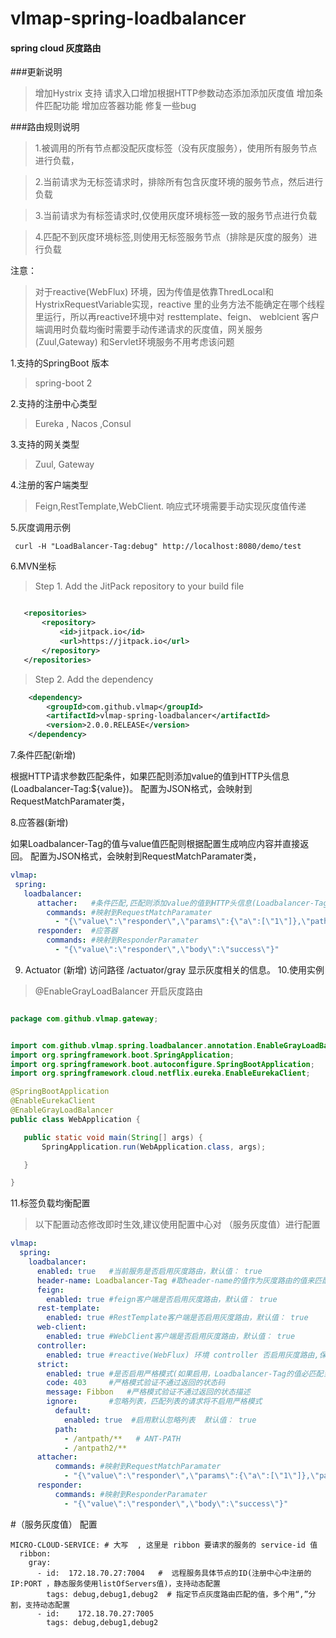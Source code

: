# vlmap-spring-loadbalancer

 #### spring cloud 灰度路由
 
 ###更新说明
 > 增加Hystrix 支持
 > 请求入口增加根据HTTP参数动态添加添加灰度值
 > 增加条件匹配功能
 > 增加应答器功能
 > 修复一些bug

 ###路由规则说明
 
 >1.被调用的所有节点都没配灰度标签（没有灰度服务），使用所有服务节点进行负载，
 
 >2.当前请求为无标签请求时，排除所有包含灰度环境的服务节点，然后进行负载
 
 >3.当前请求为有标签请求时,仅使用灰度环境标签一致的服务节点进行负载
 
 >4.匹配不到灰度环境标签,则使用无标签服务节点（排除是灰度的服务）进行负载
 
  注意：
  >  对于reactive(WebFlux) 环境，因为传值是依靠ThredLocal和HystrixRequestVariable实现，reactive 里的业务方法不能确定在哪个线程里运行，所以再reactive环境中对 resttemplate、feign、 weblcient 客户端调用时负载均衡时需要手动传递请求的灰度值，网关服务 (Zuul,Gateway) 和Servlet环境服务不用考虑该问题
  
1.支持的SpringBoot 版本

>  spring-boot 2

2.支持的注册中心类型
  
 >  Eureka , Nacos ,Consul
 
3.支持的网关类型

>  Zuul, Gateway

4.注册的客户端类型
> Feign,RestTemplate,WebClient.  响应式环境需要手动实现灰度值传递

5.灰度调用示例
```text
 curl -H "LoadBalancer-Tag:debug" http://localhost:8080/demo/test
```
6.MVN坐标
>Step 1. Add the JitPack repository to your build file
 ```xml
 
    <repositories>
		<repository>
		    <id>jitpack.io</id>
		    <url>https://jitpack.io</url>
		</repository>
	</repositories>
```
>  Step 2. Add the dependency
```xml
    <dependency>
	    <groupId>com.github.vlmap</groupId>
	    <artifactId>vlmap-spring-loadbalancer</artifactId>
	    <version>2.0.0.RELEASE</version>
    </dependency>
```
7.条件匹配(新增)

 根据HTTP请求参数匹配条件，如果匹配则添加value的值到HTTP头信息(Loadbalancer-Tag:${value})。
 配置为JSON格式，会映射到RequestMatchParamater类，

8.应答器(新增)
 
  如果Loadbalancer-Tag的值与value值匹配则根据配置生成响应内容并直接返回。
  配置为JSON格式，会映射到RequestMatchParamater类，

```yaml
vlmap:
 spring: 
   loadbalancer: 
      attacher:   #条件匹配,匹配则添加value的值到HTTP头信息(Loadbalancer-Tag:${value})
        commands: #映射到RequestMatchParamater
          - "{\"value\":\"responder\",\"params\":{\"a\":[\"1\"]},\"path\":\"/**\"}" 
      responder:  #应答器
        commands: #映射到ResponderParamater 
          - "{\"value\":\"responder\",\"body\":\"success\"}"    
```

9. Actuator (新增) 
    访问路径 /actuator/gray
    显示灰度相关的信息。
10.使用实例
  >@EnableGrayLoadBalancer  开启灰度路由
  
 ```java

package com.github.vlmap.gateway;


import com.github.vlmap.spring.loadbalancer.annotation.EnableGrayLoadBalancer;
import org.springframework.boot.SpringApplication;
import org.springframework.boot.autoconfigure.SpringBootApplication;
import org.springframework.cloud.netflix.eureka.EnableEurekaClient;

@SpringBootApplication
@EnableEurekaClient
@EnableGrayLoadBalancer
public class WebApplication {

    public static void main(String[] args) {
        SpringApplication.run(WebApplication.class, args);

    }

}


```


11.标签负载均衡配置

 
   
 >  以下配置动态修改即时生效,建议使用配置中心对 （服务灰度值）进行配置
   
 
```yaml
vlmap:
  spring:
    loadbalancer:
      enabled: true   #当前服务是否启用灰度路由，默认值： true
      header-name: Loadbalancer-Tag #取header-name的值作为灰度路由的值来匹配，支持动态配置，默认值：Loadbalancer-Tag
      feign:
        enabled: true #feign客户端是否启用灰度路由，默认值： true
      rest-template:
        enabled: true #RestTemplate客户端是否启用灰度路由，默认值： true
      web-client:
        enabled: true #WebClient客户端是否启用灰度路由，默认值： true
      controller:  
        enabled: true #reactive(WebFlux) 环境 controller 否启用灰度路由,保证标签能传到Contoller层，默认值： true
      strict:
        enabled: true #是否启用严格模式(如果启用，Loadbalancer-Tag的值必匹配当前服务说配置的灰度值，不匹配返回 HTTP code)，默认值： true
        code: 403     #严格模式验证不通过返回的状态码
        message: Fibbon   #严格模式验证不通过返回的状态描述
        ignore:       #忽略列表，匹配列表的请求将不启用严格模式
          default:
            enabled: true  #启用默认忽略列表  默认值： true
          path:           
            - /antpath/**   # ANT-PATH
            - /antpath2/**
      attacher:
          commands: #映射到RequestMatchParamater
            - "{\"value\":\"responder\",\"params\":{\"a\":[\"1\"]},\"path\":\"/**\"}" 
      responder:
          commands: #映射到ResponderParamater 
            - "{\"value\":\"responder\",\"body\":\"success\"}"    
```     


#（服务灰度值） 配置
```
MICRO-CLOUD-SERVICE: # 大写  , 这里是 ribbon 要请求的服务的 service-id 值
  ribbon:
    gray:
      - id:  172.18.70.27:7004   #  远程服务具体节点的ID(注册中心中注册的 IP:PORT ，静态服务使用listOfServers值)，支持动态配置
        tags: debug,debug1,debug2  # 指定节点灰度路由匹配的值，多个用“,”分割，支持动态配置
      - id:    172.18.70.27:7005
        tags: debug,debug1,debug2

```
